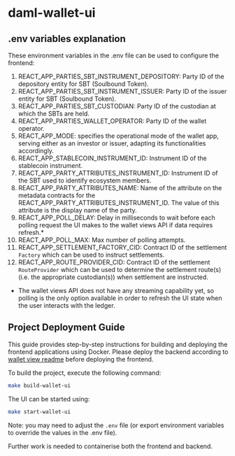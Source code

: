 # daml-wallet-ui

## .env variables explanation

These environment variables in the .env file can be used to configure the frontend:

1. REACT_APP_PARTIES_SBT_INSTRUMENT_DEPOSITORY: Party ID of the depository entity for SBT (Soulbound Token).
1. REACT_APP_PARTIES_SBT_INSTRUMENT_ISSUER: Party ID of the issuer entity for SBT (Soulbound Token).
1. REACT_APP_PARTIES_SBT_CUSTODIAN: Party ID of the custodian at which the SBTs are held.
1. REACT_APP_PARTIES_WALLET_OPERATOR: Party ID of the wallet operator.
1. REACT_APP_MODE: specifies the operational mode of the wallet app, serving either as an investor or issuer, adapting its functionalities accordingly.
1. REACT_APP_STABLECOIN_INSTRUMENT_ID: Instrument ID of the stablecoin instrument.
1. REACT_APP_PARTY_ATTRIBUTES_INSTRUMENT_ID: Instrument ID of the SBT used to identify ecosystem members.
1. REACT_APP_PARTY_ATTRIBUTES_NAME: Name of the attribute on the metadata contracts for the REACT_APP_PARTY_ATTRIBUTES_INSTRUMENT_ID. The value of this attribute is the display name of the party.
1. REACT_APP_POLL_DELAY: Delay in milliseconds to wait before each polling request the UI makes to the wallet views API if data requires refresh.*
1. REACT_APP_POLL_MAX: Max number of polling attempts.
1. REACT_APP_SETTLEMENT_FACTORY_CID: Contract ID of the settlement `Factory` which can be used to instruct settlements.
1. REACT_APP_ROUTE_PROVIDER_CID: Contract ID of the settlement `RouteProvider` which can be used to determine the
settlement route(s) (i.e. the appropriate custodian(s)) when settlement are instructed.

* The wallet views API does not have any streaming capability yet, so polling is the only option available in order to
refresh the UI state when the user interacts with the ledger.

## Project Deployment Guide

This guide provides step-by-step instructions for building and deploying the frontend applications using Docker. Please deploy the backend according to [wallet view readme](../wallet-views/README.md) before deploying the frontend.

To build the project, execute the following command:

``` bash
make build-wallet-ui
```

The UI can be started using:

```bash
make start-wallet-ui
```

Note: you may need to adjust the `.env` file (or export environment variables to override the values in the .env file).

Further work is needed to containerise both the frontend and backend.
